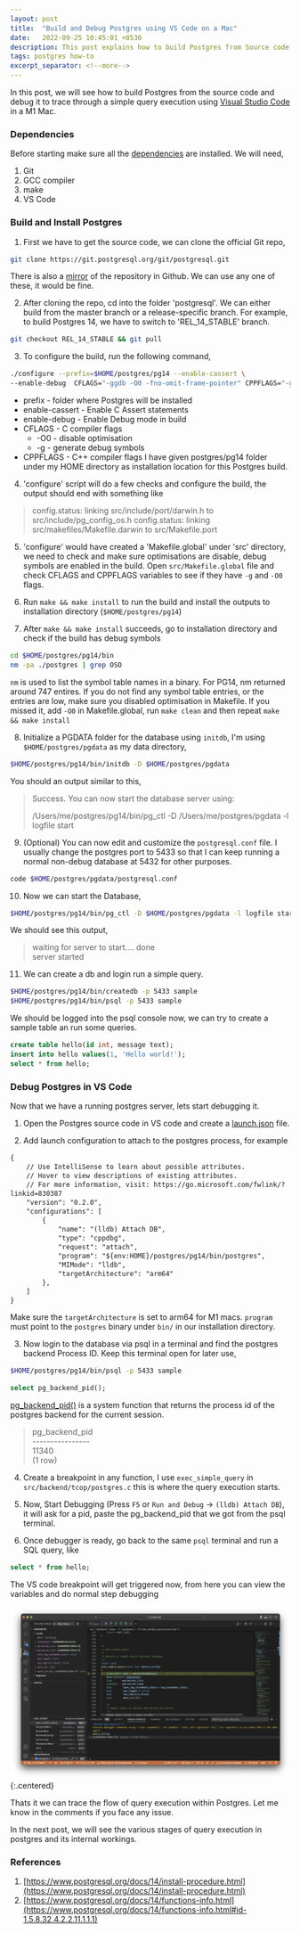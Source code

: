```yaml
---
layout: post
title:  "Build and Debug Postgres using VS Code on a Mac"
date:   2022-09-25 10:45:01 +0530
description: This post explains how to build Postgres from Source code and debug it using VS Code.
tags: postgres how-to
excerpt_separator: <!--more-->
---
```

In this post, we will see how to build Postgres from the source code and debug it to trace through a simple
query execution using [Visual Studio Code](https://code.visualstudio.com/) in a M1 Mac.
<!--more-->
### Dependencies
Before starting make sure all the [dependencies](https://www.postgresql.org/docs/14/install-requirements.html) are installed.
We will need,
1. Git
2. GCC compiler
3. make
4. VS Code


### Build and Install Postgres
1. First we have to get the source code, we can clone the official Git repo,
```sh
git clone https://git.postgresql.org/git/postgresql.git
```
There is also a [mirror](https://github.com/postgres/postgres) of the repository in Github. We can use any one of these, it would be fine.

2. After cloning the repo, cd into the folder 'postgresql'. We can either build from the master branch or a release-specific branch.
For example, to build Postgres 14, we have to switch to 'REL_14_STABLE' branch.
```sh
git checkout REL_14_STABLE && git pull
```

3. To configure the build, run the following command,
```sh
./configure --prefix=$HOME/postgres/pg14 --enable-cassert \
--enable-debug  CFLAGS="-ggdb -O0 -fno-omit-frame-pointer" CPPFLAGS="-g -O0"
```
* prefix - folder where Postgres will be installed
* enable-cassert - Enable C Assert statements
* enable-debug - Enable Debug mode in build
* CFLAGS - C compiler flags
  *  -O0 - disable optimisation
  * -g - generate debug symbols
* CPPFLAGS - C++ compiler flags
I have given postgres/pg14 folder under my HOME directory as installation location for this Postgres build.

4. 'configure' script will do a few checks and configure the build, the output should end with something like
>config.status: linking src/include/port/darwin.h to src/include/pg_config_os.h
>config.status: linking src/makefiles/Makefile.darwin to src/Makefile.port

5. 'configure' would have created a 'Makefile.global' under 'src' directory, we need to check and make sure optimisations are disable, debug symbols are enabled in the build.
Open `src/Makefile.global` file and check CFLAGS and CPPFLAGS variables to see if they have `-g` and `-O0` flags.

6. Run `make && make install` to run the build and install the outputs to installation directory (`$HOME/postgres/pg14`)

7. After `make && make install` succeeds, go to installation directory and check if the build has debug symbols
```sh
cd $HOME/postgres/pg14/bin
nm -pa ./postgres | grep OSO
```
`nm` is used to list the symbol table names in a binary. For PG14, nm returned around 747 entires.
If you do not find any symbol table entries, or the entries are low, make sure you disabled optimisation in Makefile. If you missed it, add `-O0` in Makefile.global, run `make clean` and then repeat `make && make install`

8. Initialize a PGDATA folder for the database using `initdb`, I'm using `$HOME/postgres/pgdata` as my data directory,
```sh
$HOME/postgres/pg14/bin/initdb -D $HOME/postgres/pgdata
```
You should an output similar to this,
>Success. You can now start the database server using:
>
>    /Users/me/postgres/pg14/bin/pg_ctl -D /Users/me/postgres/pgdata -l logfile start

9. (Optional) You can now edit and customize the `postgresql.conf` file.
I usually change the postgres port to 5433 so that I can keep running a normal non-debug database at 5432 for other purposes.
```sh
code $HOME/postgres/pgdata/postgresql.conf
```

10. Now we can start the Database,
```sh
$HOME/postgres/pg14/bin/pg_ctl -D $HOME/postgres/pgdata -l logfile start
```
We should see this output,
> waiting for server to start.... done <br>
> server started

11. We can create a db and login run a simple query.  
```sh
$HOME/postgres/pg14/bin/createdb -p 5433 sample
$HOME/postgres/pg14/bin/psql -p 5433 sample
```
We should be logged into the psql console now, we can try to create a sample table an run some queries.
```sql
create table hello(id int, message text);
insert into hello values(1, 'Hello world!');
select * from hello;
```

### Debug Postgres in VS Code
Now that we have a running postgres server, lets start debugging it.
1. Open the Postgres source code in VS code and create a [launch.json](https://code.visualstudio.com/docs/editor/debugging#_launch-configurations) file.

2. Add launch configuration to attach to the postgres process, for example
```jsonc
{
    // Use IntelliSense to learn about possible attributes.
    // Hover to view descriptions of existing attributes.
    // For more information, visit: https://go.microsoft.com/fwlink/?linkid=830387
    "version": "0.2.0",
    "configurations": [
        {
            "name": "(lldb) Attach DB",
            "type": "cppdbg",
            "request": "attach",
            "program": "${env:HOME}/postgres/pg14/bin/postgres",
            "MIMode": "lldb",
            "targetArchitecture": "arm64"
        },
    ]
}
```
Make sure the `targetArchitecture` is set to arm64 for M1 macs. `program` must point to the `postgres` binary under `bin/` in our installation directory.

3. Now login to the database via psql in a terminal and find the postgres backend Process ID. Keep this terminal open for later use,
```sh
$HOME/postgres/pg14/bin/psql -p 5433 sample
```
```sql
select pg_backend_pid();
```
[pg_backend_pid()](https://www.postgresql.org/docs/9.4/functions-info.html) is a system function that returns the process id of the postgres backend for the current session.
> pg_backend_pid <br>
>----------------<br>
>          11340<br>
>(1 row)

4. Create a breakpoint in any function, I use `exec_simple_query` in `src/backend/tcop/postgres.c` this is where the query execution starts.

5. Now, Start Debugging (Press `F5` or `Run and Debug` -> `(lldb) Attach DB`), it will ask for a pid, paste the pg_backend_pid that we got from the psql terminal.

6. Once debugger is ready, go back to the same `psql` terminal and run a SQL query, like
```sql
select * from hello;
```
The VS code breakpoint will get triggered now, from here you can view the variables and do normal step debugging

<!-- {:refdef: style="text-align: center;"} -->
!["Debugging PG in VS Code"](/assets/vs-code-pg-debugging.webp "Debugging PG in VS Code"){:.centered}
<!-- {: refdef} -->

Thats it we can trace the flow of query execution within Postgres.
Let me know in the comments if you face any issue.

In the next post, we will see the various stages of query execution in postgres and its internal workings.

### References
1. [https://www.postgresql.org/docs/14/install-procedure.html](https://www.postgresql.org/docs/14/install-procedure.html)
1. [https://www.postgresql.org/docs/14/functions-info.html](https://www.postgresql.org/docs/14/functions-info.html#id-1.5.8.32.4.2.2.11.1.1.1)
